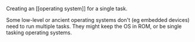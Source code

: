 Creating an [[operating system]] for a single task.

Some low-level or ancient operating systems don't (eg embedded devices) need to run multiple tasks. They might keep the OS in ROM, or be single tasking operating systems.

